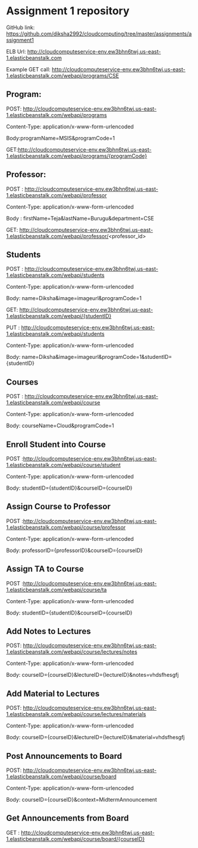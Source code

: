 # Assignment 1 repository

GitHub link: https://github.com/diksha2992/cloudcomputing/tree/master/assignments/assignment1

ELB Url: http://cloudcomputeservice-env.ew3bhn6twj.us-east-1.elasticbeanstalk.com


Example GET call:
http://cloudcomputeservice-env.ew3bhn6twj.us-east-1.elasticbeanstalk.com/webapi/programs/CSE


## Program:

POST: http://cloudcomputeservice-env.ew3bhn6twj.us-east-1.elasticbeanstalk.com/webapi/programs

Content-Type: application/x-www-form-urlencoded

Body:programName=MSIS&programCode=1

GET:http://cloudcomputeservice-env.ew3bhn6twj.us-east-1.elasticbeanstalk.com/webapi/programs/{programCode}


## Professor:

POST : http://cloudcomputeservice-env.ew3bhn6twj.us-east-1.elasticbeanstalk.com/webapi/professor

Content-Type: application/x-www-form-urlencoded

Body : firstName=Teja&lastName=Burugu&department=CSE

GET: http://cloudcomputeservice-env.ew3bhn6twj.us-east-1.elasticbeanstalk.com/webapi/professor/<professor_id>

## Students
POST :  http://cloudcomputeservice-env.ew3bhn6twj.us-east-1.elasticbeanstalk.com/webapi/students

Content-Type: application/x-www-form-urlencoded

Body: name=Diksha&image=imageurl&programCode=1

GET: http://cloudcomputeservice-env.ew3bhn6twj.us-east-1.elasticbeanstalk.com/webapi/{studentID}

PUT :  http://cloudcomputeservice-env.ew3bhn6twj.us-east-1.elasticbeanstalk.com/webapi/students

Content-Type: application/x-www-form-urlencoded

Body: name=Diksha&image=imageurl&programCode=1&studentID={studentID}


## Courses

POST : http://cloudcomputeservice-env.ew3bhn6twj.us-east-1.elasticbeanstalk.com/webapi/course

Content-Type: application/x-www-form-urlencoded

Body: courseName=Cloud&programCode=1

## Enroll Student into Course

POST :http://cloudcomputeservice-env.ew3bhn6twj.us-east-1.elasticbeanstalk.com/webapi/course/student

Content-Type: application/x-www-form-urlencoded

Body: studentID={studentID}&courseID={courseID}

##  Assign Course to Professor
POST :http://cloudcomputeservice-env.ew3bhn6twj.us-east-1.elasticbeanstalk.com/webapi/course/professor

Content-Type: application/x-www-form-urlencoded

Body: professorID={professorID}&courseID={courseID}

## Assign TA to Course
POST :http://cloudcomputeservice-env.ew3bhn6twj.us-east-1.elasticbeanstalk.com/webapi/course/ta

Content-Type: application/x-www-form-urlencoded

Body: studentID={studentID}&courseID={courseID}


## Add Notes to Lectures	

POST: http://cloudcomputeservice-env.ew3bhn6twj.us-east-1.elasticbeanstalk.com/webapi/course/lectures/notes

Content-Type: application/x-www-form-urlencoded

Body: courseID={courseID}&lectureID={lectureID}&notes=vhdsfhesgfj

## Add Material to Lectures

POST: http://cloudcomputeservice-env.ew3bhn6twj.us-east-1.elasticbeanstalk.com/webapi/course/lectures/materials

Content-Type: application/x-www-form-urlencoded

Body: courseID={courseID}&lectureID={lectureID}&material=vhdsfhesgfj


## Post Announcements to Board

POST: http://cloudcomputeservice-env.ew3bhn6twj.us-east-1.elasticbeanstalk.com/webapi/course/board

Content-Type: application/x-www-form-urlencoded

Body: courseID={courseID}&context=MidtermAnnouncement

## Get Announcements from Board

GET : http://cloudcomputeservice-env.ew3bhn6twj.us-east-1.elasticbeanstalk.com/webapi/course/board/{courseID}











